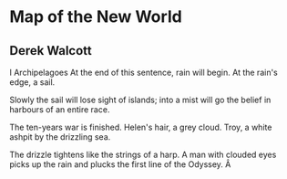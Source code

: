 # Map of the New World
## Derek Walcott
I Archipelagoes
At the end of this sentence, rain will begin.
At the rain's edge, a sail.

Slowly the sail will lose sight of islands;
into a mist will go the belief in harbours
of an entire race.

The ten-years war is finished.
Helen's hair, a grey cloud.
Troy, a white ashpit
by the drizzling sea.

The drizzle tightens like the strings of a harp.
A man with clouded eyes picks up the rain
and plucks the first line of the Odyssey.
Â